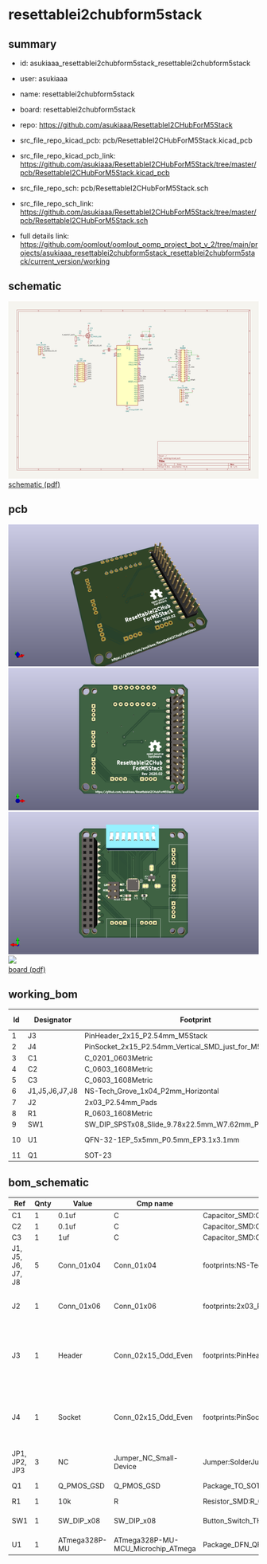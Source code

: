 # resettablei2chubform5stack
 
## summary 
* id: asukiaaa_resettablei2chubform5stack_resettablei2chubform5stack
* user: asukiaaa
* name: resettablei2chubform5stack
* board: resettablei2chubform5stack
* repo: https://github.com/asukiaaa/ResettableI2CHubForM5Stack
* src_file_repo_kicad_pcb: pcb/ResettableI2CHubForM5Stack.kicad_pcb
* src_file_repo_kicad_pcb_link: https://github.com/asukiaaa/ResettableI2CHubForM5Stack/tree/master/pcb/ResettableI2CHubForM5Stack.kicad_pcb


* src_file_repo_sch: pcb/ResettableI2CHubForM5Stack.sch
* src_file_repo_sch_link: https://github.com/asukiaaa/ResettableI2CHubForM5Stack/tree/master/pcb/ResettableI2CHubForM5Stack.sch
* full details link: https://github.com/oomlout/oomlout_oomp_project_bot_v_2/tree/main/projects/asukiaaa_resettablei2chubform5stack_resettablei2chubform5stack/current_version/working  

## schematic  
![](working_schematic_600.png)  
[schematic (pdf)](working_schematic.pdf) 






















## pcb  
![](working_3d_600.png) 
![](working_3d_front_600.png)  
![](working_3d_back_600.png)  
![](working_600.png)  
[board (pdf)](working.pdf)  

## working_bom
| Id | Designator | Footprint | Quantity | Designation | Supplier and ref |  | None | 
| --- | --- | --- | --- | --- | --- | --- | --- | 
| 1 | J3 | PinHeader_2x15_P2.54mm_M5Stack | 1 | Header |  |  | [''] | 
| 2 | J4 | PinSocket_2x15_P2.54mm_Vertical_SMD_just_for_M5Stack_bottom | 1 | Socket |  |  | [''] | 
| 3 | C1 | C_0201_0603Metric | 1 | 0.1uf |  |  | [''] | 
| 4 | C2 | C_0603_1608Metric | 1 | 0.1uf |  |  | [''] | 
| 5 | C3 | C_0603_1608Metric | 1 | 1uf |  |  | [''] | 
| 6 | J1,J5,J6,J7,J8 | NS-Tech_Grove_1x04_P2mm_Horizontal | 5 | Conn_01x04 |  |  | [''] | 
| 7 | J2 | 2x03_P2.54mm_Pads | 1 | Conn_01x06 |  |  | [''] | 
| 8 | R1 | R_0603_1608Metric | 1 | 10k |  |  | [''] | 
| 9 | SW1 | SW_DIP_SPSTx08_Slide_9.78x22.5mm_W7.62mm_P2.54mm | 1 | SW_DIP_x08 |  |  | [''] | 
| 10 | U1 | QFN-32-1EP_5x5mm_P0.5mm_EP3.1x3.1mm | 1 | ATmega328P-MU |  |  | [''] | 
| 11 | Q1 | SOT-23 | 1 | Q_PMOS_GSD |  |  | [''] | 


## bom_schematic
| Ref | Qnty | Value | Cmp name | Footprint | Description | Vendor | DNP | 
| --- | --- | --- | --- | --- | --- | --- | --- | 
| C1 | 1 | 0.1uf | C | Capacitor_SMD:C_0201_0603Metric | Unpolarized capacitor |  |  | 
| C2 | 1 | 0.1uf | C | Capacitor_SMD:C_0603_1608Metric | Unpolarized capacitor |  |  | 
| C3 | 1 | 1uf | C | Capacitor_SMD:C_0603_1608Metric | Unpolarized capacitor |  |  | 
| J1, J5, J6, J7, J8 | 5 | Conn_01x04 | Conn_01x04 | footprints:NS-Tech_Grove_1x04_P2mm_Horizontal | Generic connector, single row, 01x04, script generated (kicad-library-utils/schlib/autogen/connector/) |  |  | 
| J2 | 1 | Conn_01x06 | Conn_01x06 | footprints:2x03_P2.54mm_Pads | Generic connector, single row, 01x06, script generated (kicad-library-utils/schlib/autogen/connector/) |  |  | 
| J3 | 1 | Header | Conn_02x15_Odd_Even | footprints:PinHeader_2x15_P2.54mm_M5Stack | Generic connector, double row, 02x15, odd/even pin numbering scheme (row 1 odd numbers, row 2 even numbers), script generated (kicad-library-utils/schlib/autogen/connector/) |  |  | 
| J4 | 1 | Socket | Conn_02x15_Odd_Even | footprints:PinSocket_2x15_P2.54mm_Vertical_SMD_just_for_M5Stack_bottom | Generic connector, double row, 02x15, odd/even pin numbering scheme (row 1 odd numbers, row 2 even numbers), script generated (kicad-library-utils/schlib/autogen/connector/) |  |  | 
| JP1, JP2, JP3 | 3 | NC | Jumper_NC_Small-Device | Jumper:SolderJumper-2_P1.3mm_Bridged_RoundedPad1.0x1.5mm |  |  |  | 
| Q1 | 1 | Q_PMOS_GSD | Q_PMOS_GSD | Package_TO_SOT_SMD:SOT-23 | P-MOSFET transistor, gate/source/drain |  |  | 
| R1 | 1 | 10k | R | Resistor_SMD:R_0603_1608Metric | Resistor |  |  | 
| SW1 | 1 | SW_DIP_x08 | SW_DIP_x08 | Button_Switch_THT:SW_DIP_SPSTx08_Slide_9.78x22.5mm_W7.62mm_P2.54mm | 8x DIP Switch, Single Pole Single Throw (SPST) switch, small symbol |  |  | 
| U1 | 1 | ATmega328P-MU | ATmega328P-MU-MCU_Microchip_ATmega | Package_DFN_QFN:QFN-32-1EP_5x5mm_P0.5mm_EP3.1x3.1mm |  |  |  | 



